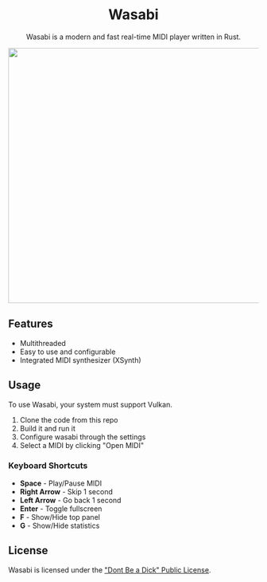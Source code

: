 <h1 align="center">Wasabi</h1>
<p align="center">Wasabi is a modern and fast real-time MIDI player written in Rust.</p>
<p align="center"><img src="https://i.imgur.com/QZ2beMQ.png" width="512"/></p>

## Features
- Multithreaded
- Easy to use and configurable
- Integrated MIDI synthesizer (XSynth)

## Usage
To use Wasabi, your system must support Vulkan.

1) Clone the code from this repo
2) Build it and run it
3) Configure wasabi through the settings
4) Select a MIDI by clicking "Open MIDI"

### Keyboard Shortcuts

- **Space** - Play/Pause MIDI
- **Right Arrow** - Skip 1 second
- **Left Arrow** - Go back 1 second
- **Enter** - Toggle fullscreen
- **F** - Show/Hide top panel
- **G** - Show/Hide statistics

## License
Wasabi is licensed under the ["Dont Be a Dick" Public License](https://github.com/arduano/wasabi/blob/master/LICENSE).
